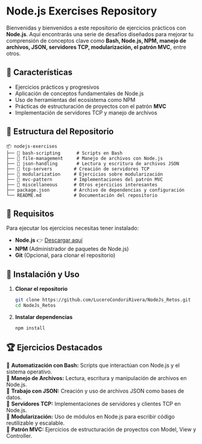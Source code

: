 # Node.js Exercises Repository

Bienvenidas y bienvenidos a este repositorio de ejercicios prácticos con **Node.js**. Aquí encontrarás una serie de desafíos diseñados para mejorar tu comprensión de conceptos clave como **Bash, Node.js, NPM, manejo de archivos, JSON, servidores TCP, modularización, el patrón MVC**, entre otros.

## 📌 Características

- Ejercicios prácticos y progresivos
- Aplicación de conceptos fundamentales de Node.js
- Uso de herramientas del ecosistema como NPM
- Prácticas de estructuración de proyectos con el patrón **MVC**
- Implementación de servidores TCP y manejo de archivos

## 📂 Estructura del Repositorio

```plaintext
📦 nodejs-exercises
├── 📁 bash-scripting      # Scripts en Bash
├── 📁 file-management     # Manejo de archivos con Node.js
├── 📁 json-handling       # Lectura y escritura de archivos JSON
├── 📁 tcp-servers        # Creación de servidores TCP
├── 📁 modularization     # Ejercicios sobre modularización
├── 📁 mvc-pattern        # Implementaciones del patrón MVC
├── 📁 miscellaneous      # Otros ejercicios interesantes
├── package.json         # Archivo de dependencias y configuración
└── README.md            # Documentación del repositorio
```

## 🚀 Requisitos

Para ejecutar los ejercicios necesitas tener instalado:

- **Node.js** 👉 [Descargar aquí](https://nodejs.org/)
- **NPM** (Administrador de paquetes de Node.js)
- **Git** (Opcional, para clonar el repositorio)

## 🔧 Instalación y Uso

1. **Clonar el repositorio**
   ```bash
   git clone https://github.com/LuceroCondoriRivera/NodeJs_Retos.git
   cd NodeJs_Retos
   ```
2. **Instalar dependencias**
   ```bash
   npm install
   ```

## 🏆 Ejercicios Destacados

🔹 **Automatización con Bash:** Scripts que interactúan con Node.js y el sistema operativo.  
🔹 **Manejo de Archivos:** Lectura, escritura y manipulación de archivos en Node.js.  
🔹 **Trabajo con JSON:** Creación y uso de archivos JSON como bases de datos.  
🔹 **Servidores TCP:** Implementaciones de servidores y clientes TCP en Node.js.  
🔹 **Modularización:** Uso de módulos en Node.js para escribir código reutilizable y escalable.  
🔹 **Patrón MVC:** Ejercicios de estructuración de proyectos con Model, View y Controller.  

